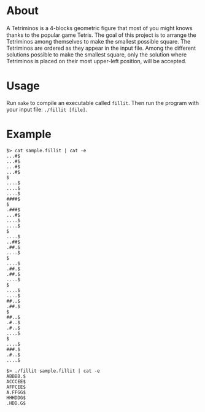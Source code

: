 # About

A Tetriminos is a 4-blocks geometric ﬁgure that most of you might knows thanks to the popular game Tetris.
The goal of this project is to arrange the Tetriminos among themselves to make the smallest possible square.
The Tetriminos are ordered as they appear in the input file. Among the different solutions possible to make the smallest square, only the solution where Tetriminos is placed on their most upper-left position, will be accepted.

# Usage

Run `make` to compile an executable called `fillit`. Then run the program with your input file: `./fillit [file]`.

# Example 
```
$> cat sample.fillit | cat -e
...#$
...#$
...#$
...#$
$
....$
....$
....$
####$
$
.###$
...#$
....$
....$
$
....$
..##$
.##.$
....$
$
....$
.##.$
.##.$
....$
$
....$
....$
##..$
.##.$
$
##..$
.#..$
.#..$
....$
$
....$
###.$
.#..$
....$

$> ./fillit sample.fillit | cat -e
ABBBB.$
ACCCEE$
AFFCEE$
A.FFGG$
HHHDDG$
.HDD.G$
```

